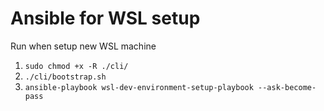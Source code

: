 # Ansible for WSL setup
Run when setup new WSL machine
1) `sudo chmod +x -R ./cli/`
2) `./cli/bootstrap.sh`
3) `ansible-playbook wsl-dev-environment-setup-playbook --ask-become-pass`